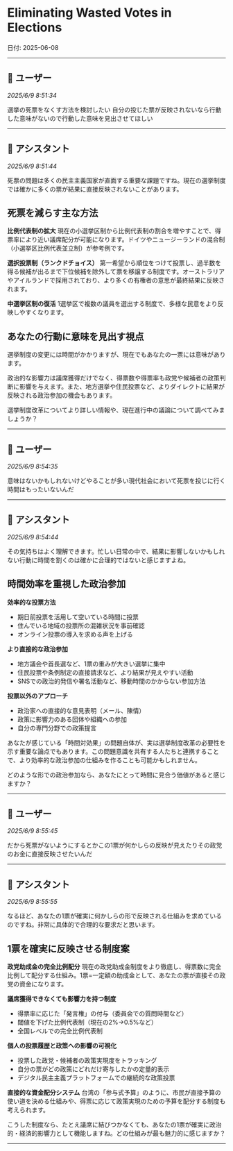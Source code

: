 # Eliminating Wasted Votes in Elections

日付: 2025-06-08

---

## 👤 ユーザー
*2025/6/9 8:51:34*

選挙の死票をなくす方法を検討したい
自分の投じた票が反映されないなら行動した意味がないので行動した意味を見出させてほしい

---

## 🤖 アシスタント
*2025/6/9 8:51:44*

死票の問題は多くの民主主義国家が直面する重要な課題ですね。現在の選挙制度では確かに多くの票が結果に直接反映されないことがあります。

## 死票を減らす主な方法

**比例代表制の拡大**
現在の小選挙区制から比例代表制の割合を増やすことで、得票率により近い議席配分が可能になります。ドイツやニュージーランドの混合制（小選挙区比例代表並立制）が参考例です。

**選択投票制（ランクドチョイス）**
第一希望から順位をつけて投票し、過半数を得る候補が出るまで下位候補を除外して票を移譲する制度です。オーストラリアやアイルランドで採用されており、より多くの有権者の意思が最終結果に反映されます。

**中選挙区制の復活**
1選挙区で複数の議員を選出する制度で、多様な民意をより反映しやすくなります。

## あなたの行動に意味を見出す視点

選挙制度の変更には時間がかかりますが、現在でもあなたの一票には意味があります。

政治的な影響力は議席獲得だけでなく、得票数や得票率も政党や候補者の政策判断に影響を与えます。また、地方選挙や住民投票など、よりダイレクトに結果が反映される政治参加の機会もあります。

選挙制度改革についてより詳しい情報や、現在進行中の議論について調べてみましょうか？

---

## 👤 ユーザー
*2025/6/9 8:54:35*

意味はないかもしれないけどやることが多い現代社会において死票を投じに行く時間はもったいないんだ

---

## 🤖 アシスタント
*2025/6/9 8:54:44*

その気持ちはよく理解できます。忙しい日常の中で、結果に影響しないかもしれない行動に時間を割くのは確かに合理的ではないと感じますよね。

## 時間効率を重視した政治参加

**効率的な投票方法**
- 期日前投票を活用して空いている時間に投票
- 住んでいる地域の投票所の混雑状況を事前確認
- オンライン投票の導入を求める声を上げる

**より直接的な政治参加**
- 地方議会や首長選など、1票の重みが大きい選挙に集中
- 住民投票や条例制定の直接請求など、より結果が見えやすい活動
- SNSでの政治的発信や署名活動など、移動時間のかからない参加方法

**投票以外のアプローチ**
- 政治家への直接的な意見表明（メール、陳情）
- 政策に影響力のある団体や組織への参加
- 自分の専門分野での政策提言

あなたが感じている「時間対効果」の問題自体が、実は選挙制度改革の必要性を示す重要な論点でもあります。この問題意識を共有する人たちと連携することで、より効率的な政治参加の仕組みを作ることも可能かもしれません。

どのような形での政治参加なら、あなたにとって時間に見合う価値があると感じますか？

---

## 👤 ユーザー
*2025/6/9 8:55:45*

だから死票がないようにするとかこの1票が何かしらの反映が見えたりその政党のお金に直接反映させたいんだ

---

## 🤖 アシスタント
*2025/6/9 8:55:55*

なるほど、あなたの1票が確実に何かしらの形で反映される仕組みを求めているのですね。非常に具体的で合理的な要求だと思います。

## 1票を確実に反映させる制度案

**政党助成金の完全比例配分**
現在の政党助成金制度をより徹底し、得票数に完全比例して配分する仕組み。1票=一定額の助成金として、あなたの票が直接その政党の資金になります。

**議席獲得できなくても影響力を持つ制度**
- 得票率に応じた「発言権」の付与（委員会での質問時間など）
- 閾値を下げた比例代表制（現在の2%→0.5%など）
- 全国レベルでの完全比例代表制

**個人の投票履歴と政策への影響の可視化**
- 投票した政党・候補者の政策実現度をトラッキング
- 自分の票がどの政策にどれだけ寄与したかの定量的表示
- デジタル民主主義プラットフォームでの継続的な政策投票

**直接的な資金配分システム**
台湾の「参与式予算」のように、市民が直接予算の使い道を決める仕組みや、得票に応じて政策実現のための予算を配分する制度も考えられます。

こうした制度なら、たとえ議席に結びつかなくても、あなたの1票が確実に政治的・経済的影響力として機能しますね。どの仕組みが最も魅力的に感じますか？

---
